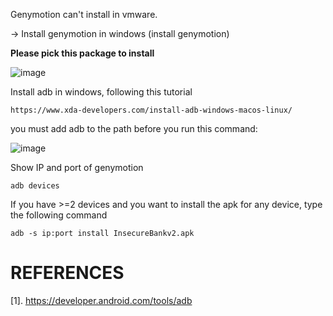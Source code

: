 Genymotion can't install in vmware.

-> Install genymotion in windows (install genymotion)

**Please pick this package to install**

![image](https://github.com/Clapboiz/Set-up-Tool-App/assets/112185647/c6f06bcb-bb7b-4397-9908-08115f97d0dd)

Install adb in windows, following this tutorial

```
https://www.xda-developers.com/install-adb-windows-macos-linux/
```

you must add adb to the path before you run this command:

![image](https://github.com/Clapboiz/Set-up-Tool-App/assets/112185647/dbbc1242-523d-4c9c-811d-a4a8250ca4cb)

Show IP and port of genymotion

```
adb devices
```

If you have >=2 devices and you want to install the apk for any device, type the following command

```
adb -s ip:port install InsecureBankv2.apk
```

# REFERENCES
[1]. https://developer.android.com/tools/adb
